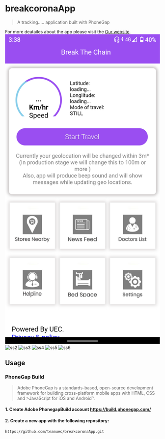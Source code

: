 # breakcoronaApp
> A tracking..... application built with PhoneGap

For more deatailes about the app please visit the
[Our website](http://zateart.com/breakcorona/).
![ss1](screenshorts/Screenshot_20200413-153806.png)
![ss2]()
![ss3]()
![ss4]()
![ss5]()
![ss6]()



## Usage
### PhoneGap Build

>Adobe PhoneGap is a standards-based, open-source development framework for building cross-platform mobile apps with HTML, CSS and >JavaScript for iOS and Android™.

#### 1. Create Adobe PhonegapBuild account https://build.phonegap.com/

#### 2. Create a new app with the following repository:

    https://github.com/teamuec/breakcoronaApp.git
